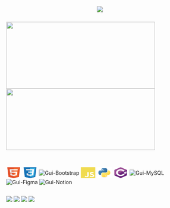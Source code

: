 <h1 align="center">
  <a href="https://git.io/typing-svg">
    <img src="https://readme-typing-svg.herokuapp.com?font=Tourney&size=35&center=true&width=500&height=70&duration=5000&color=529aed&lines=Seja+Bem+Vindo(a)!;Veja+meus+projetos+%3A)" />
  </a>
</h1>


<a href="https://github.com/guilherme-rodrigues-de-queiroz/guilherme-rodrigues-de-queiroz/blob/main">
  <img height=180 width="400" align="center" src="https://github-readme-stats.vercel.app/api?username=guilherme-rodrigues-de-queiroz&show_icons=true&theme=github_dark" />
</a>
<a href="https://github.com/guilherme-rodrigues-de-queiroz/guilherme-rodrigues-de-queiroz/blob/main">
  <img height=165 width="400" align="center" src="https://github-readme-stats.vercel.app/api/top-langs?username=guilherme-rodrigues-de-queiroz&layout=compact&langs_count=8&card_width=320&theme=github_dark" />
</a>

## 
<div style="display: inline_block"><br>
  <img align="center" alt="Gui-HTML" height="30" width="40" title="HTML" src="https://raw.githubusercontent.com/devicons/devicon/master/icons/html5/html5-original.svg">
  <img align="center" alt="Gui-CSS" height="30" width="40" title="CSS" src="https://raw.githubusercontent.com/devicons/devicon/master/icons/css3/css3-original.svg">
  <img align="center" alt="Gui-Bootstrap" height="35" width="50" title="Bootstrap" src="https://cdn.jsdelivr.net/gh/devicons/devicon@latest/icons/bootstrap/bootstrap-original.svg">
  <img align="center" alt="Gui-Js" height="30" width="40" title="JavaScript" src="https://raw.githubusercontent.com/devicons/devicon/master/icons/javascript/javascript-plain.svg">
  <img align="center" alt="Gui-Python" height="30" width="40" title="Python" src="https://raw.githubusercontent.com/devicons/devicon/master/icons/python/python-original.svg">
  <img align="center" alt="Gui-Csharp" height="30" width="40" title="C#" src="https://raw.githubusercontent.com/devicons/devicon/master/icons/csharp/csharp-original.svg">
  <img align="center" alt="Gui-MySQL" height="40" width="50" title="MySQL" src="https://icongr.am/devicon/mysql-original-wordmark.svg?color=currentColor">
  <img align="center" alt="Gui-Figma" height="25" width="30" title="Figma" src="https://upload.wikimedia.org/wikipedia/commons/3/33/Figma-logo.svg">
  <img align="center" alt="Gui-Notion" height="25" width="30" title="Notion" src="https://upload.wikimedia.org/wikipedia/commons/e/e9/Notion-logo.svg">
</div>
  
  ## 
<div> 
  <a href = "mailto:guilhermedequeiroz2014@gmail.com" target="_blank" title="Gmail"><img src="https://img.shields.io/badge/-Gmail-ffffff?style=for-the-badge&logo=gmail&logoColor=darkred" target="_blank"></a>
  <a href = "mailto:guilhermedequeiroz2022@hotmail.com" title="Outlook" target="_blank"><img src="https://img.shields.io/badge/-Email-0073c6?style=for-the-badge&logo=microsoftoutlook&logoColor=white" target="_blank"></a>
  <a href="https://discord.gg/4WBqAJB" target="_blank" title="Discord: uGuiziiN/_guiziin"><img src="https://img.shields.io/badge/Discord-%23333?style=for-the-badge&logo=discord&logoColor=white" target="_blank"></a> 
  <a href="https://www.linkedin.com/in/guilherme-rodrigues-ads" target="_blank" title="Linkedin"><img src="https://img.shields.io/badge/-LinkedIn-%230077B5?style=for-the-badge&logo=linkedin&logoColor=white" target="_blank"></a> 
</div>
